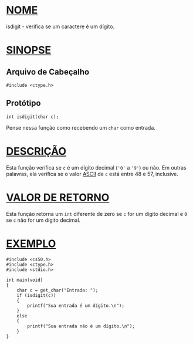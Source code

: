 # [NOME](#nome)

isdigit - verifica se um caractere é um dígito.

# [SINOPSE](#sinopse)

## Arquivo de Cabeçalho

    #include <ctype.h>

## Protótipo

    int isdigit(char c);

Pense nessa função como recebendo um `char` como entrada.

# [DESCRIÇÃO](#descrição)

Esta função verifica se `c` é um dígito decimal (`'0'` a `'9'`) ou não. Em outras palavras, ela verifica se o valor [ASCII](https://asciichart.com/) de `c` está entre 48 e 57, inclusive.

# [VALOR DE RETORNO](#valor-de-retorno)

Esta função retorna um `int` diferente de zero se `c` for um dígito decimal e `0` se `c` não for um dígito decimal.

# [EXEMPLO](#exemplo)

    #include <cs50.h>
    #include <ctype.h>
    #include <stdio.h>

    int main(void)
    {
        char c = get_char("Entrada: ");
        if (isdigit(c))
        {
            printf("Sua entrada é um dígito.\n");
        }
        else
        {
            printf("Sua entrada não é um dígito.\n");
        }
    }